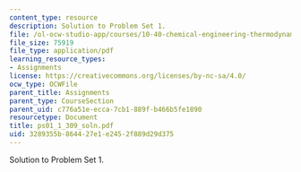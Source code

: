 ```yaml
---
content_type: resource
description: Solution to Problem Set 1.
file: /ol-ocw-studio-app/courses/10-40-chemical-engineering-thermodynamics-fall-2003/3289355b864427e1e2452f889d29d375_ps01_1_309_soln.pdf
file_size: 75919
file_type: application/pdf
learning_resource_types:
- Assignments
license: https://creativecommons.org/licenses/by-nc-sa/4.0/
ocw_type: OCWFile
parent_title: Assignments
parent_type: CourseSection
parent_uid: c776a51e-ecca-7cb1-889f-b466b5fe1890
resourcetype: Document
title: ps01_1_309_soln.pdf
uid: 3289355b-8644-27e1-e245-2f889d29d375
---
```

Solution to Problem Set 1.